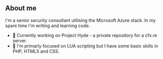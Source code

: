 ## About me

I'm a senior security consultant utilising the Microsoft Azure stack. In my spare time I'm writing and learning code.

- 💂 Currently working on Project Hyde - a private repository for a cfx.re server.
- 📖 I'm primarly focused on LUA scripting but I have some basic skills in PHP, HTML5 and CSS.
